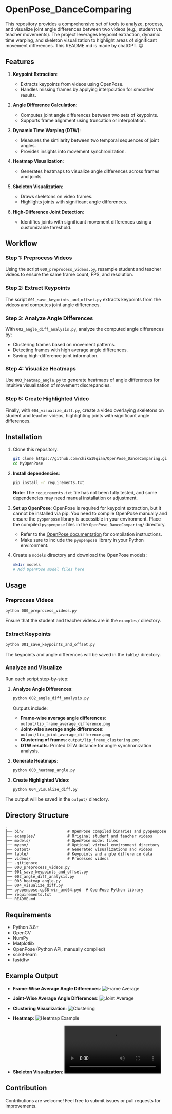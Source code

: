 # OpenPose_DanceComparing

This repository provides a comprehensive set of tools to analyze, process, and visualize joint angle differences between two videos (e.g., student vs. teacher movements). The project leverages keypoint extraction, dynamic time warping, and skeleton visualization to highlight areas of significant movement differences. This README.md is made by chatGPT. 😊

## Features

1. **Keypoint Extraction**:
   - Extracts keypoints from videos using OpenPose.
   - Handles missing frames by applying interpolation for smoother results.

2. **Angle Difference Calculation**:
   - Computes joint angle differences between two sets of keypoints.
   - Supports frame alignment using truncation or interpolation.

3. **Dynamic Time Warping (DTW)**:
   - Measures the similarity between two temporal sequences of joint angles.
   - Provides insights into movement synchronization.

4. **Heatmap Visualization**:
   - Generates heatmaps to visualize angle differences across frames and joints.

5. **Skeleton Visualization**:
   - Draws skeletons on video frames.
   - Highlights joints with significant angle differences.

6. **High-Difference Joint Detection**:
   - Identifies joints with significant movement differences using a customizable threshold.

## Workflow

### Step 1: Preprocess Videos
Using the script `000_preprocess_videos.py`, resample student and teacher videos to ensure the same frame count, FPS, and resolution.

### Step 2: Extract Keypoints
The script `001_save_keypoints_and_offset.py` extracts keypoints from the videos and computes joint angle differences.

### Step 3: Analyze Angle Differences
With `002_angle_diff_analysis.py`, analyze the computed angle differences by:
- Clustering frames based on movement patterns.
- Detecting frames with high average angle differences.
- Saving high-difference joint information.

### Step 4: Visualize Heatmaps
Use `003_heatmap_angle.py` to generate heatmaps of angle differences for intuitive visualization of movement discrepancies.

### Step 5: Create Highlighted Video
Finally, with `004_visualize_diff.py`, create a video overlaying skeletons on student and teacher videos, highlighting joints with significant angle differences.

## Installation

1. Clone this repository:
   ```bash
   git clone https://github.com/chika19qian/OpenPose_DanceComparing.git
   cd MyOpenPose
   ```

2. **Install dependencies**:
   ```bash
   pip install -r requirements.txt
   ```
   **Note**: The `requirements.txt` file has not been fully tested, and some dependencies may need manual installation or adjustment.

3. **Set up OpenPose**:
   OpenPose is required for keypoint extraction, but it cannot be installed via pip. You need to compile OpenPose manually and ensure the `pyopenpose` library is accessible in your environment. Place the compiled `pyopenpose` files in the `OpenPose_DanceComparing/` directory.

   - Refer to the [OpenPose documentation](https://github.com/CMU-Perceptual-Computing-Lab/openpose) for compilation instructions.
   - Make sure to include the `pyopenpose` library in your Python environment.

4. Create a `models` directory and download the OpenPose models:
   ```bash
   mkdir models
   # Add OpenPose model files here
   ```

## Usage

### Preprocess Videos
```bash
python 000_preprocess_videos.py
```
Ensure that the student and teacher videos are in the `examples/` directory.

### Extract Keypoints
```bash
python 001_save_keypoints_and_offset.py
```
The keypoints and angle differences will be saved in the `table/` directory.

### Analyze and Visualize
Run each script step-by-step:

1. **Analyze Angle Differences**:
   ```bash
   python 002_angle_diff_analysis.py
   ```
   Outputs include:
   - **Frame-wise average angle differences**: `output/lip_frame_average_difference.png`
   - **Joint-wise average angle differences**: `output/lip_joint_average_difference.png`
   - **Clustering of frames**: `output/lip_frame_clustering.png`
   - **DTW results**: Printed DTW distance for angle synchronization analysis.

2. **Generate Heatmaps**:
   ```bash
   python 003_heatmap_angle.py
   ```

3. **Create Highlighted Video**:
   ```bash
   python 004_visualize_diff.py
   ```

The output will be saved in the `output/` directory.

## Directory Structure

```
.
├── bin/                   # OpenPose compiled binaries and pyopenpose
├── examples/              # Original student and teacher videos
├── models/                # OpenPose model files
├── myenv/                 # Optional virtual environment directory
├── output/                # Generated visualizations and videos
├── table/                 # Keypoints and angle difference data
├── videos/                # Processed videos
├── .gitignore
├── 000_preprocess_videos.py
├── 001_save_keypoints_and_offset.py
├── 002_angle_diff_analysis.py
├── 003_heatmap_angle.py
├── 004_visualize_diff.py
├── pyopenpose.cp38-win_amd64.pyd  # OpenPose Python library
├── requirements.txt
└── README.md
```

## Requirements

- Python 3.8+
- OpenCV
- NumPy
- Matplotlib
- OpenPose (Python API, manually compiled)
- scikit-learn
- fastdtw

## Example Output

- **Frame-Wise Average Angle Differences**:
  ![Frame Average](output/lip_frame_average_difference.png)

- **Joint-Wise Average Angle Differences**:
  ![Joint Average](output/lip_joint_average_difference.png)

- **Clustering Visualization**:
  ![Clustering](output/lip_frame_clustering.png)

- **Heatmap**:
  ![Heatmap Example](output/lip_angle_heatmap_csv.png)

- **Skeleton Visualization**:
  ![Skeleton Video](output/lip_highlighted_skeleton_video.mp4)

## Contribution

Contributions are welcome! Feel free to submit issues or pull requests for improvements.


